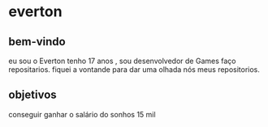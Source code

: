 # everton

## bem-vindo 

eu sou o Everton tenho 17 anos , sou desenvolvedor de Games faço repositarios. fiquei a vontande para dar uma olhada nós meus repositorios.

## objetivos 

conseguir ganhar o salário do sonhos 15 mil 
